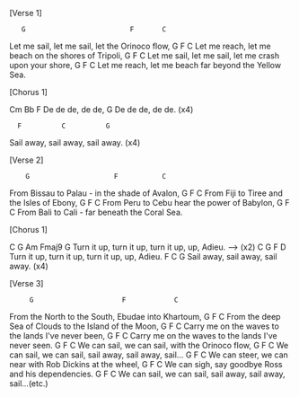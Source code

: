 [Verse 1]

       G                          F       C
Let me sail, let me sail, let the Orinoco flow,
       G                          F              C
Let me reach, let me beach on the shores of Tripoli,
       G                         F               C
Let me sail, let me sail, let me crash upon your shore,
       G                         F               C
Let me reach, let me beach far beyond the Yellow Sea.


[Chorus 1]       

Cm              Bb   F
 De de de, de de,
G
 De de de, de de.  (x4)  

      F          C          G
Sail away, sail away, sail away.  (x4)      


[Verse 2]        

        G                     F           C
From Bissau to Palau - in the shade of Avalon,
       G                   F           C
From Fiji to Tiree and the Isles of Ebony,
       G                   F            C
From Peru to Cebu hear the power of Babylon,
        G                   F              C
From Bali to Cali - far beneath the Coral Sea.


[Chorus 1]       

C                       G               Am    Fmaj9  G
Turn it up, turn it up, turn it up, up, Adieu. --> (x2)
C                       G               F      D
Turn it up, turn it up, turn it up, up, Adieu.
      F          C          G
Sail away, sail away, sail away.  (x4)   



[Verse 3]        

         G                      F            C
From the North to the South, Ebudae into Khartoum,
         G                         F             C
From the deep Sea of Clouds to the Island of the Moon,
      G                      F                C
Carry me on the waves to the lands I've never been,
       G                      F                C
Carry me on the waves to the lands I've never seen.
       G                           F       C
We can sail, we can sail, with the Orinoco flow,
       G                        F          C
We can sail, we can sail, sail away, sail away, sail...
       G                           F              C
We can steer, we can near with Rob Dickins at the wheel,
       G                          F           C
We can sigh, say goodbye Ross and his dependencies.
       G                        F          C
We can sail, we can sail, sail away, sail away, sail...(etc.)
